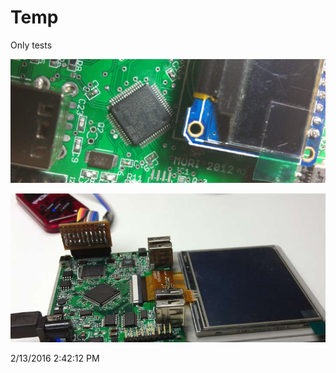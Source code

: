 # Temp
Only tests




![alt text](img1.png "Description goes here")



![alt text](img2.jpg "Description goes here")

2/13/2016 2:42:12 PM 